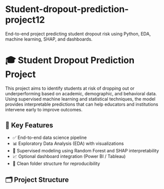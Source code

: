 # Student-dropout-prediction-project12
End-to-end project predicting student dropout risk using Python, EDA, machine learning, SHAP, and dashboards.
# 🎓 Student Dropout Prediction Project

This project aims to identify students at risk of dropping out or underperforming based on academic, demographic, and behavioral data. Using supervised machine learning and statistical techniques, the model provides interpretable predictions that can help educators and institutions intervene early to improve outcomes.

## 🧠 Key Features

- ✅ End-to-end data science pipeline
- 📊 Exploratory Data Analysis (EDA) with visualizations
- 🤖 Supervised modeling using Random Forest and SHAP interpretability
- 📈 Optional dashboard integration (Power BI / Tableau)
- 🧹 Clean folder structure for reproducibility

## 🗂 Project Structure


